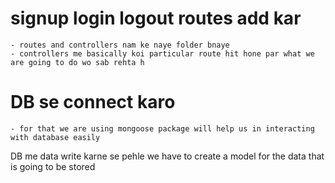 # signup login logout routes add kar

    - routes and controllers nam ke naye folder bnaye
    - controllers me basically koi particular route hit hone par what we are going to do wo sab rehta h

# DB se connect karo

    - for that we are using mongoose package will help us in interacting with database easily

DB me data write karne se pehle we have to create a model for the data that is going to be stored
